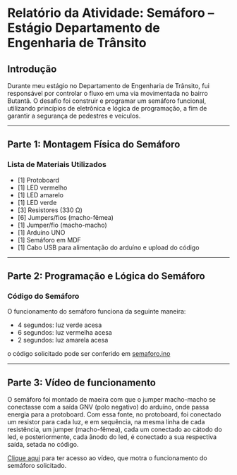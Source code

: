 # Relatório da Atividade: Semáforo – Estágio Departamento de Engenharia de Trânsito

## Introdução

Durante meu estágio no Departamento de Engenharia de Trânsito, fui responsável por controlar o fluxo em uma via movimentada no bairro Butantã. O desafio foi construir e programar um semáforo funcional, utilizando princípios de eletrônica e lógica de programação, a fim de garantir a segurança de pedestres e veículos.

---

## Parte 1: Montagem Física do Semáforo

### Lista de Materiais Utilizados

- [1] Protoboard
- [1] LED vermelho
- [1] LED amarelo
- [1] LED verde
- [3] Resistores (330 Ω)
- [6] Jumpers/fios (macho-fêmea)
- [1] Jumper/fio (macho-macho)
- [1] Arduíno UNO
- [1] Semáforo em MDF
- [1] Cabo USB para alimentação do arduíno e upload do código

---

## Parte 2: Programação e Lógica do Semáforo

### Código do Semáforo

O funcionamento do semáforo funciona da seguinte maneira:
- 4 segundos: luz verde acesa
- 6 segundos: luz vermelha acesa
- 2 segundos: luz amarela acesa

o código solicitado pode ser conferido em [semaforo.ino](semaforo.ino)

---

## Parte 3: Vídeo de funcionamento

O semáforo foi montado de maeira com que o jumper macho-macho se conectasse com a saída GNV (polo negativo) do arduíno, onde passa energia para a protoboard. Com essa fonte, no protoboard, foi conectado um resistor para cada luz, e em sequência, na mesma linha de cada resistência, um jumper (macho-fêmea), cada um conectado ao cátodo do led, e posteriormente, cada ânodo do led, é conectado a sua respectiva saída, setada no código.

[Clique aqui](https://www.youtube.com/watch?v=Lo7x-fEkS5Y) para ter acesso ao vídeo, que motra o funcionamento do semáforo solicitado.

